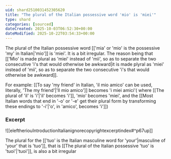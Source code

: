 ```yaml
---
uid: shard2510031452305620
title: "The plural of the Italian possessive word 'mio' is 'miei'"
type: shard
categories: [sourced]
dateCreated: 2025-10-03T06:52:30+00:00
dateModified: 2025-10-22T03:54:33+00:00
---
```

The plural of the Italian possessive word [['mia' or 'mio' is the possessive 'my' in Italian|'mio']] is 'miei'. It is a bit irregular. The reason being that [['Mio' is made plural as 'miei' instead of 'mii', so as to separate the two consecutive 'i's that would otherwise be awkward|it is made plyral as 'miei' instead of 'mii', so as to separate the two consecutive 'i's that would otherwise be awkward]].

For example:
[[To say 'my friend' in Italian, 'il mio amico' can be used, literally, 'The my friend'|'Il mio amico']] becomes 'i miei amici'( where [[The plural of 'il' is 'i'|'il' becomes 'i']], 'mio' becomes 'miei', and the [[Most Italian words that end in '-o' or '-e' get their plural form by transforming these endings to '-i'|'o', in 'amico', becomes 'i']])
### Excerpt
![[eleftheriouIntroductionItalianignorecopyrightexcerptindex#^p67up]]

The plural for the [['tuo' is the Italian masculine word for 'your'|masculine of 'your' that is 'tuo']], that is [[The plural of the Italian possessive 'tuo' is 'tuoi'|'tuoi']], is also a bit irregular